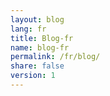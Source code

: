 ```yaml
---
layout: blog
lang: fr
title: Blog-fr
name: blog-fr
permalink: /fr/blog/
share: false
version: 1
---
```

